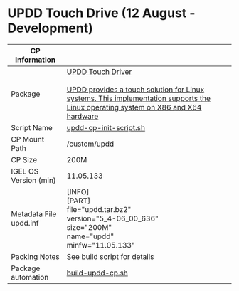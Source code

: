 # UPDD Touch Drive (12 August - Development)

|  CP Information |            |
|------------------|------------|
| Package | [UPDD Touch Driver](https://touch-base.com/oem/microchip/) <br /><br /> [UPDD provides a touch solution for Linux systems. This implementation supports the Linux operating system on X86 and X64 hardware](http://support.touch-base.com/Documentation/50346/Linux) |
| Script Name | [updd-cp-init-script.sh](updd-cp-init-script.sh) |
| CP Mount Path | /custom/updd |
| CP Size | 200M |
| IGEL OS Version (min) | 11.05.133 |
| Metadata File <br /> updd.inf | [INFO] <br /> [PART] <br /> file="updd.tar.bz2" <br /> version="5_4-06_00_636" <br /> size="200M" <br /> name="updd" <br /> minfw="11.05.133" |
| Packing Notes | See build script for details |
| Package automation | [build-updd-cp.sh](build-updd-cp.sh) |
